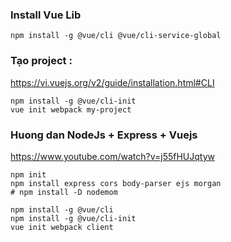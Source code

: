 ### Install Vue Lib
```
npm install -g @vue/cli @vue/cli-service-global
```

### Tạo project : 

https://vi.vuejs.org/v2/guide/installation.html#CLI  

```
npm install -g @vue/cli-init
vue init webpack my-project
```

### Huong dan NodeJs + Express + Vuejs
https://www.youtube.com/watch?v=j55fHUJqtyw

```
npm init
npm install express cors body-parser ejs morgan
# npm install -D nodemom

npm install -g @vue/cli
npm install -g @vue/cli-init
vue init webpack client
```
